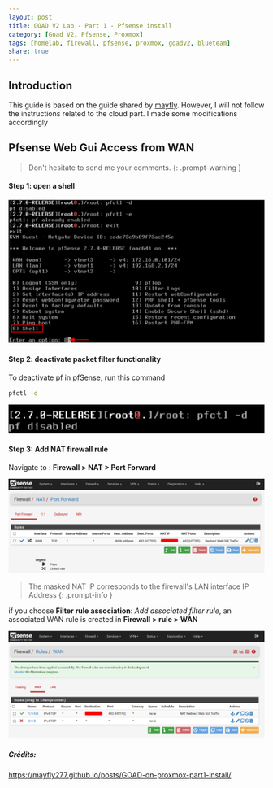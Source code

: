 ```yaml
---
layout: post
title: GOAD V2 Lab - Part 1 - Pfsense install
category: [Goad V2, Pfsense, Proxmox]
tags: [homelab, firewall, pfsense, proxmox, goadv2, blueteam]
share: true
---
```


## Introduction

This guide is based on the guide shared by [mayfly](https://mayfly277.github.io/posts/GOAD-on-proxmox-part1-install/). However, I will not follow the instructions related to the cloud part. I made some modifications accordingly

## Pfsense Web Gui Access from WAN

> Don't hesitate to send me your comments.
{: .prompt-warning }

#### Step 1: open a shell 

![Shell](/assets/img/goadv2/pfsense/2024-04-19_10-36.png)

#### Step 2: deactivate packet filter functionality

To deactivate pf in pfSense, run this command 
```bash
pfctl -d
```
![Shell2](/assets/img/goadv2/pfsense/2024-04-18_18-03_1.png)

#### Step 3: Add NAT firewall rule

Navigate to : **Firewall > NAT > Port Forward**

![NAT](/assets/img/goadv2/pfsense/2024-04-18_18-03.png)

> The masked NAT IP corresponds to the firewall's LAN interface IP Address
{: .prompt-info }

if you choose **Filter rule association**: *Add associated filter rule*, an associated WAN rule is created in **Firewall > rule > WAN**

![Wan Rule](/assets/img/goadv2/pfsense/2024-04-18_18-02.png)

##### Crédits:
https://mayfly277.github.io/posts/GOAD-on-proxmox-part1-install/
